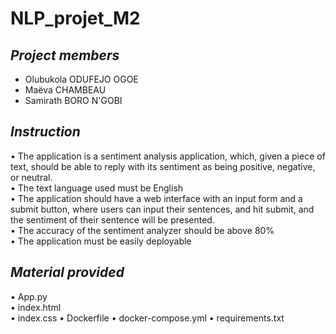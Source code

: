 # NLP_projet_M2

## _Project members_
- Olubukola ODUFEJO OGOE
- Maëva CHAMBEAU
- Samirath BORO N'GOBI  

## _Instruction_
•	The application is a sentiment analysis application, which, given a piece of text, should be able to reply with its sentiment as being positive, negative, or neutral.  
•	The text language used must be English  
•	The application should have a web interface with an input form and a submit button, where users can input their sentences, and hit submit, and the sentiment of their sentence will be presented.  
•	The accuracy of the sentiment analyzer should be above 80%  
•	The application must be easily deployable  

## _Material provided_
•	App.py  
•	index.html  
•	index.css 
• Dockerfile
• docker-compose.yml
• requirements.txt
